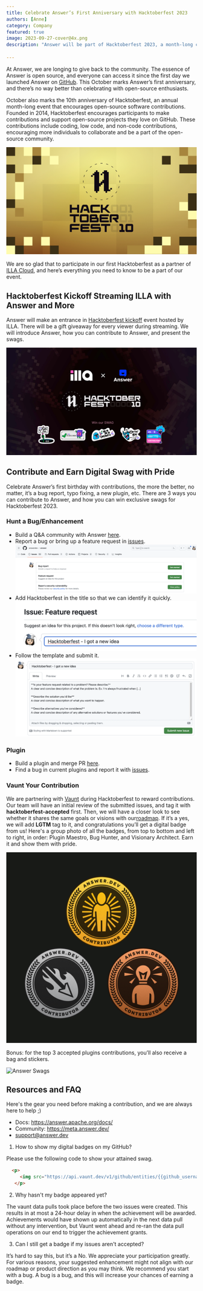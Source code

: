 ```yaml
---
title: Celebrate Answer’s First Anniversary with Hacktoberfest 2023
authors: [Anne]
category: Company
featured: true
image: 2023-09-27-cover@4x.png
description: "Answer will be part of Hacktoberfest 2023, a month-long celebration of open-source power. Here’s everything you need to know to join Answer’s event."

---
```


At Answer, we are longing to give back to the community. The essence of Answer is open source, and everyone can access it since the first day we launched Answer on [GitHub](https://github.com/answerdev). This October marks Answer’s first anniversary, and there’s no way better than celebrating with open-source enthusiasts.

October also marks the 10th anniversary of Hacktoberfest, an annual month-long event that encourages open-source software contributions. Founded in 2014, Hacktoberfest encourages participants to make contributions and support open-source projects they love on GitHub. These contributions include coding, low code, and non-code contributions, encouraging more individuals to collaborate and be a part of the open-source community.

![Hacktoberfest2023](Hacktoberfest%202023.jpeg)

We are so glad that to participate in our first Hacktoberfest as a partner of [ILLA Cloud](https://www.illacloud.com/hacktoberfest2023/?utm_source=newsletter&utm_medium=email&utm_campaign=newsletter-email-hacktoberfest2023-answer-0925), and here’s everything you need to know to be a part of our event.

## Hacktoberfest Kickoff Streaming ILLA with Answer and More

Answer will make an entrance in [Hacktoberfest kickoff](https://www.youtube.com/live/qSZ9JhjZ7HM?si=yYLZDMa60tJJJNgv) event hosted by ILLA. There will be a gift giveaway for every viewer during streaming. We will introduce Answer, how you can contribute to Answer, and present the swags.

[![Answer and ILLA Cloud](ILLA%20Cloud%20x%20Answer.png)](https://www.illacloud.com/hacktoberfest2023?utm_medium=email&utm_source=newsletter&utm_campaign=newsletter-email-hacktoberfest2023-answer-0925)

## Contribute and Earn Digital Swag with Pride

Celebrate Answer’s first birthday with contributions, the more the better, no matter, it’s a bug report, typo fixing, a new plugin, etc. There are 3 ways you can contribute to Answer, and how you can win exclusive swags for Hacktoberfest 2023.

### Hunt a Bug/Enhancement

* Build a Q&A community with Answer [here](https://github.com/answerdev/answer).
* Report a bug or bring up a feature request in [issues](https://github.com/answerdev/answer/issues/new/choose).
![Issues](Issues.png) 
* Add Hacktoberfest in the title so that we can identify it quickly.
![Add Hacktoberfest in the Title](Title.png) 
* Follow the template and submit it.
![Template](Template.png) 

### Plugin

* Build a plugin and merge PR [here](https://github.com/answerdev/plugins).
* Find a bug in current plugins and report it with [issues](https://github.com/answerdev/plugins/issues/new).

### Vaunt Your Contribution

We are partnering with [Vaunt](https://github.com/VauntDev) during Hacktoberfest to reward contributions. Our team will have an initial review of the submitted issues, and tag it with **hacktoberfest-accepted** first. Then, we will have a closer look to see whether it shares the same goals or visions with our[roadmap](https://github.com/orgs/answerdev/projects/1). If it’s a yes, we will add **LGTM** tag to it, and congratulations you’ll get a digital badge from us! Here's a group photo of all the badges, from top to bottom and left to right, in order: Plugin Maestro, Bug Hunter, and Visionary Architect. Earn it and show them with pride.

![Answer Digital Badges for 2023](banner.png)

Bonus: for the top 3 accepted plugins contributions, you’ll also receive a bag and stickers.

![Answer Swags](DSC07756%202%20(1).png)

## Resources and FAQ

Here's the gear you need before making a contribution, and we are always here to help ;)

* Docs: <https://answer.apache.org/docs/>
* Community: <https://meta.answer.dev/>
* <support@answer.dev>

1. How to show my digital badges on my GitHub?

 Please use the following code to show your attained swag.
 ```html
   <p>
      <img src="https://api.vaunt.dev/v1/github/entities/{{github_username}}/achievements?format=svg&limit=3" width="350" />
    </p>
 ```

2. Why hasn't my badge appeared yet?

 The vaunt data pulls took place before the two issues were created. This results in at most a 24-hour delay in when the achievement will be awarded. Achievements would have shown up automatically in the next data pull without any intervention, but Vaunt went ahead and re-ran the data pull operations on our end to trigger the achievement grants.

3. Can I still get a badge if my issues aren't accepted?

 It’s hard to say this, but it’s a No.
 We appreciate your participation greatly. For various reasons, your suggested enhancement might not align with our roadmap or product direction as you may think. We recommend you start with a bug. A bug is a bug, and this will increase your chances of earning a badge.

